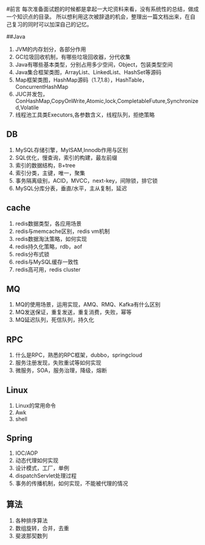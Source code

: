 #前言
每次准备面试题的时候都是拿起一大坨资料来看，没有系统性的总结，做成一个知识点的目录。
所以想利用这次被辞退的机会，整理出一篇文档出来，在自己复习的同时可以加深自己的记忆。

##Java
1. JVM的内存划分，各部分作用
2. GC垃圾回收机制，有哪些垃圾回收器，分代收集
3. Java有哪些基本类型，分别占用多少空间，Object，包装类型空间 
4. Java集合框架类图，ArrayList、LinkedList、HashSet等源码
5. Map框架类图，HashMap源码（1.7,1.8），HashTable，ConcurrentHashMap
6. JUC并发包，ConHashMap,CopyOnWrite,Atomic,lock,CompletableFuture,Synchronized,Volatile
7. 线程池工具类Executors,各参数含义，线程队列，拒绝策略

## DB
1. MySQL存储引擎，MyISAM,Innodb作用与区别
2. SQL优化，慢查询，索引的构建，最左前缀
3. 索引的数据结构，B+tree
4. 索引分类，主键，唯一，聚集
5. 事务隔离级别，ACID，MVCC，next-key，间隙锁，排它锁
6. MySQL分库分表，垂直/水平，主从复制，延迟

## cache
1. redis数据类型，各应用场景
2. redis与memcache区别，redis vm机制
3. redis数据淘汰策略，如何实现
4. redis持久化策略，rdb，aof
5. redis分布式锁
6. redis与MySQL缓存一致性
7. redis高可用，redis cluster

## MQ
1. MQ的使用场景，运用实现，AMQ、RMQ、Kafka有什么区别
2. MQ发送保证，重复发送，重复消费，失败，幂等
3. MQ延迟队列，死信队列，持久化

## RPC
1. 什么是RPC，熟悉的RPC框架，dubbo，springcloud
2. 服务注册发现，失败重试等如何实现
3. 微服务，SOA，服务治理，降级，熔断

## Linux
1. Linux的常用命令
2. Awk
3. shell

## Spring
1. IOC/AOP
2. 动态代理如何实现
3. 设计模式，工厂，单例
4. dispatchServlet处理过程
5. 事务的传播机制，如何实现，不能被代理的情况

## 算法
1. 各种排序算法
2. 数组旋转，合并，去重
3. 斐波那契数列
